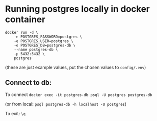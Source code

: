 # Running postgres locally in docker container

```
docker run -d \
    -e POSTGRES_PASSWORD=postgres \
    -e POSTGRES_USER=postgres \
    -e POSTGRES_DB=postgres-db \
    --name postgres-db \
    -p 5432:5432 \
    postgres
```

(these are just example values, put the chosen values to `config/.env`)

## Connect to db:

To connect
`docker exec -it postgres-db psql -U postgres postgres-db`

(or from local: `psql postgres-db -h localhost -U postgres`)

To exit:
`\q`
